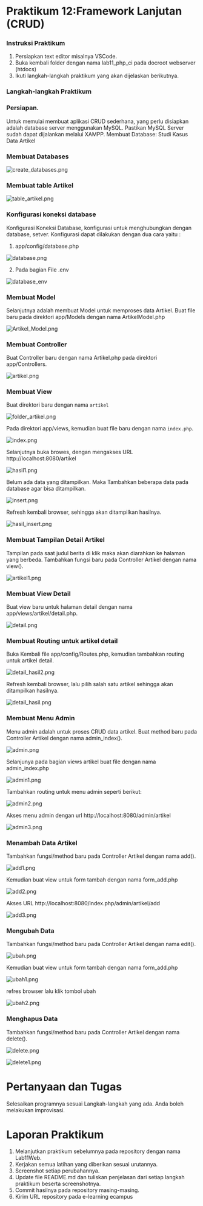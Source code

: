 # Praktikum 12:Framework Lanjutan (CRUD)


### Instruksi Praktikum

1. Persiapkan text editor misalnya VSCode.
2. Buka kembali folder dengan nama lab11_php_ci pada docroot webserver (htdocs)
3. Ikuti langkah-langkah praktikum yang akan dijelaskan berikutnya.

### Langkah-langkah Praktikum
### Persiapan.

Untuk memulai membuat aplikasi CRUD sederhana, yang perlu disiapkan adalah
database server menggunakan MySQL. Pastikan MySQL Server sudah dapat dijalankan
melalui XAMPP.
Membuat Database: Studi Kasus Data Artikel

### Membuat Databases 

![create_databases.png](img/create_databases.png)

### Membuat table Artikel

![table_artikel.png](img/table_artikel.png)

### Konfigurasi koneksi database

Konfigurasi Koneksi Database, konfigurasi untuk menghubungkan dengan database, setver. Konfigurasi dapat dilakukan dengan dua cara yaitu :

1. app/config/database.php

![database.png](img/database.png)

2. Pada bagian File .env 

![database_env](img/database_env.png)

### Membuat Model
Selanjutnya adalah membuat Model untuk memproses data Artikel. Buat file baru pada
direktori app/Models dengan nama ArtikelModel.php

![Artikel_Model.png](img/Artikel_Model.png)

### Membuat Controller

Buat Controller baru dengan nama Artikel.php pada direktori app/Controllers.

![artikel.png](img/artikel.png)

### Membuat View

Buat direktori baru dengan nama `artikel` 

![folder_artikel.png](img/folder_artikel.png)

Pada direktori app/views, kemudian buat file
baru dengan nama `index.php`.

![index.png](img/index.png)

Selanjutnya buka browes, dengan mengakses URL http://localhost:8080/artikel

![hasil1.png](img/hasil1.png)

Belum ada data yang ditampilkan. Maka Tambahkan beberapa data pada database agar bisa ditampilkan.

![insert.png](img/insert.png)

Refresh kembali browser, sehingga akan ditampilkan hasilnya.

![hasil_insert.png](img/hasil_insert.png)

### Membuat Tampilan Detail Artikel

Tampilan pada saat judul berita di klik maka akan diarahkan ke halaman yang berbeda. Tambahkan fungsi baru pada Controller Artikel dengan nama view().

![artikel1.png](img/artikel1.png)

### Membuat View Detail

Buat view baru untuk halaman detail dengan nama app/views/artikel/detail.php.

![detail.png](img/detail.png)

### Membuat Routing untuk artikel detail

Buka Kembali file app/config/Routes.php, kemudian tambahkan routing untuk artikel detail.

![detail_hasil2.png](img/detail_hasil2.png)

Refresh kembali browser, lalu pilih salah satu artikel sehingga akan ditampilkan hasilnya.

![detail_hasil.png](img/detail_hasil.png)

### Membuat Menu Admin

Menu admin adalah untuk proses CRUD data artikel. Buat method baru pada Controller Artikel dengan nama admin_index().

![admin.png](img/admin.png)

Selanjunya pada bagian views artikel buat file dengan nama admin_index.php

![admin1.png](img/admin1.png)

Tambahkan routing untuk menu admin seperti berikut:

![admin2.png](img/admin2.png)

Akses menu admin dengan url http://localhost:8080/admin/artikel

![admin3.png](img/admin3.png)

### Menambah Data Artikel

Tambahkan fungsi/method baru pada Controller Artikel dengan nama add().

![add1.png](img/add1.png)

Kemudian buat view untuk form tambah dengan nama form_add.php

![add2.png](img/add2.png)

Akses URL http://localhost:8080/index.php/admin/artikel/add

![add3.png](img/add3.png)


### Mengubah Data

Tambahkan fungsi/method baru pada Controller Artikel dengan nama edit().

![ubah.png](img/ubah.png)

Kemudian buat view untuk form tambah dengan nama form_add.php

![ubah1.png](img/ubah1.png)

refres browser lalu klik tombol ubah 


![ubah2.png](img/ubah2.png)


### Menghapus Data

Tambahkan fungsi/method baru pada Controller Artikel dengan nama delete().

![delete.png](img/delete.png)

![delete1.png](img/delete1.png)


# Pertanyaan dan Tugas

Selesaikan programnya sesuai Langkah-langkah yang ada. Anda boleh melakukan improvisasi.

# Laporan Praktikum
1. Melanjutkan praktikum sebelumnya pada repository dengan nama Lab11Web.
2. Kerjakan semua latihan yang diberikan sesuai urutannya.
3. Screenshot setiap perubahannya.
4. Update file README.md dan tuliskan penjelasan dari setiap langkah praktikum beserta screenshotnya.
5. Commit hasilnya pada repository masing-masing.
6. Kirim URL repository pada e-learning ecampus

